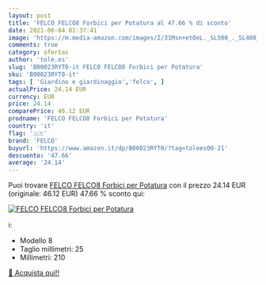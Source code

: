 ```yaml
---
layout: post
title: 'FELCO FELCO8 Forbici per Potatura al 47.66 % di sconto'
date: 2021-06-04 01:37:41
image: 'https://m.media-amazon.com/images/I/31Msn+etOeL._SL500_._SL400_.jpg'
comments: true
category: ofertas
author: 'tole.es'
slug: 'B00023RYT0-it FELCO FELCO8 Forbici per Potatura'
sku: 'B00023RYT0-it'
tags: [ 'Giardino e giardinaggio','felco', ]
actualPrice: 24.14 EUR
currency: EUR
price: 24.14
comparePrice: 46.12 EUR
prodname: 'FELCO FELCO8 Forbici per Potatura'
country: 'it'
flag: '🇮🇹'
brand: 'FELCO'
buyurl: 'https://www.amazon.it/dp/B00023RYT0/?tag=tolees00-21'
descuento: '47.66'
average: '24.14'
---
```


Puoi trovare [FELCO FELCO8 Forbici per Potatura](https://www.amazon.it/dp/B00023RYT0/?tag=tolees00-21) con il prezzo 24.14 EUR (originale: 46.12 EUR) 47.66 % sconto qui:

[![FELCO FELCO8 Forbici per Potatura](https://m.media-amazon.com/images/I/31Msn+etOeL._SL500_._SL400_.jpg)](https://www.amazon.it/dp/B00023RYT0/?tag=tolees00-21)

ℹ️:

- Modello 8
- Taglio millimetri: 25
- Millimetri: 210

[🛒 Acquista qui!!](https://www.amazon.it/dp/B00023RYT0/?tag=tolees00-21)
